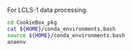 For LCLS-1 data processing.
```bash
cd CookieBox_pkg
cat ${HOME}/conda_environments.bash
source ${HOME}/conda_environments.bash
anaenv
```
